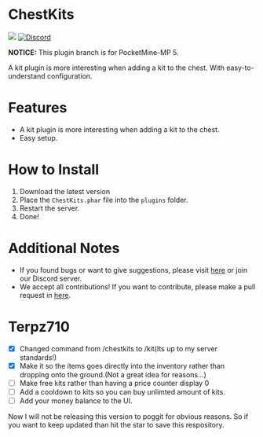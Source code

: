 # ChestKits

<a href="https://poggit.pmmp.io/p/ChestKits"><img src="https://poggit.pmmp.io/shield.dl.total/ChestKits"></a>
[![Discord](https://img.shields.io/discord/1100650029573738508.svg?label=&logo=discord&logoColor=ffffff&color=7389D8&labelColor=6A7EC2)](https://discord.gg/yAhsgskaGy)

**NOTICE:** This plugin branch is for PocketMine-MP 5.

A kit plugin is more interesting when adding a kit to the chest.
With easy-to-understand configuration.

# Features

- A kit plugin is more interesting when adding a kit to the chest.
- Easy setup.

# How to Install

1. Download the latest version
2. Place the `ChestKits.phar` file into the `plugins` folder.
3. Restart the server.
4. Done!

# Additional Notes

- If you found bugs or want to give suggestions, please visit <a href="https://github.com/David-pm-pl/ChestKits/issues">here</a> or join our Discord server.
- We accept all contributions! If you want to contribute, please make a pull request in <a href="https://github.com/David-pm-pl/ChestKits/pulls">here</a>.

# Terpz710

- [x] Changed command from /chestkits to /kit(Its up to my server standards!)
- [x] Make it so the items goes directly into the inventory rather than dropping onto the ground.(Not a great idea for reasons...)
- [ ] Make free kits rather than having a price counter display 0
- [ ] Add a cooldown to kits so you can buy unlimted amount of kits.
- [ ] Add your money balance to the UI.

Now I will not be releasing this version to poggit for obvious reasons. So if you want to keep updated than hit the star to save this respository.
